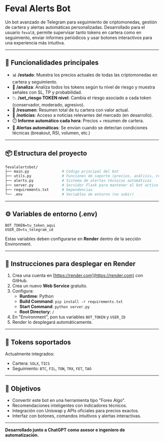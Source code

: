 # Feval Alerts Bot

Un bot avanzado de Telegram para seguimiento de criptomonedas, gestión de cartera y alertas automáticas personalizadas. Desarrollado para el usuario `feval8`, permite supervisar tanto tokens en cartera como en seguimiento, enviar informes periódicos y usar botones interactivos para una experiencia más intuitiva.

---

## 🚀 Funcionalidades principales

- 📊 **/estado**: Muestra los precios actuales de todas las criptomonedas en cartera y seguimiento.
- 🧐 **/analiza**: Analiza todos los tokens según tu nivel de riesgo y muestra señales con SL, TP y probabilidad.
- 📉 **/set_riesgo TOKEN nivel**: Cambia el riesgo asociado a cada token (conservador, moderado, agresivo).
- 💼 **/resumen**: Resumen total de tu cartera con valor actual.
- 📰 **/noticias**: Acceso a noticias relevantes del mercado (en desarrollo).
- ⏱️ **Informe automático cada hora**: Precios + resumen de cartera.
- 🔔 **Alertas automáticas**: Se envían cuando se detectan condiciones técnicas (breakout, RSI, volumen, etc.)

---

## 📦 Estructura del proyecto

```bash
fevalalertsbot/
├── main.py               # Código principal del bot
├── utils.py              # Funciones de soporte (precios, análisis, resumen)
├── alerts.py             # Sistema de alertas técnicas automáticas
├── server.py             # Servidor Flask para mantener el bot activo en Render
├── requirements.txt      # Dependencias
└── .env                  # Variables de entorno (no subir)
```

---

## ⚙️ Variables de entorno (.env)

```env
BOT_TOKEN=tu_token_aqui
USER_ID=tu_telegram_id
```

Estas variables deben configurarse en **Render** dentro de la sección Environment.

---

## 🧪 Instrucciones para desplegar en Render

1. Crea una cuenta en [https://render.com](https://render.com) con GitHub.
2. Crea un nuevo **Web Service** gratuito.
3. Configura:
   - **Runtime**: Python
   - **Build Command**: `pip install -r requirements.txt`
   - **Start Command**: `python server.py`
   - **Root Directory**: `/`
4. En "Environment", pon tus variables `BOT_TOKEN` y `USER_ID`
5. Render lo desplegará automáticamente.

---

## 📌 Tokens soportados

Actualmente integrados:
- Cartera: `SOLX`, `TICS`
- Seguimiento: `BTC`, `FIL`, `TON`, `TRX`, `FET`, `TAO`

---

## 🧠 Objetivos

- Convertir este bot en una herramienta tipo "Forex Algo".
- Recomendaciones inteligentes con indicadores técnicos.
- Integración con Uniswap y APIs oficiales para precios exactos.
- Interfaz con botones, comandos intuitivos y alertas interactivas.

---

**Desarrollado junto a ChatGPT como asesor e ingeniero de automatización.**


